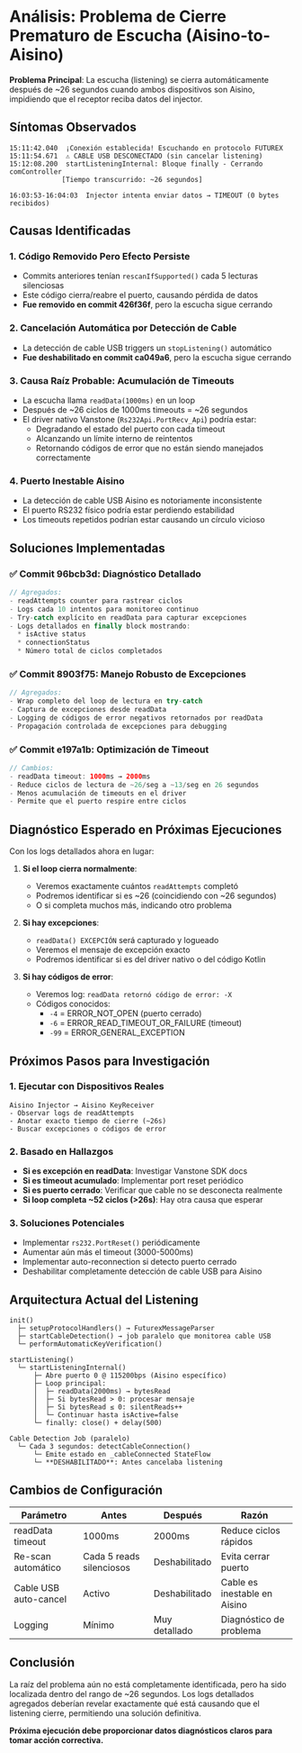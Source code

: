 # Análisis: Problema de Cierre Prematuro de Escucha (Aisino-to-Aisino)

**Problema Principal**: La escucha (listening) se cierra automáticamente después de ~26 segundos cuando ambos dispositivos son Aisino, impidiendo que el receptor reciba datos del injector.

## Síntomas Observados

```
15:11:42.040  ¡Conexión establecida! Escuchando en protocolo FUTUREX
15:11:54.671  ⚠️ CABLE USB DESCONECTADO (sin cancelar listening)
15:12:08.200  startListeningInternal: Bloque finally - Cerrando comController
             [Tiempo transcurrido: ~26 segundos]

16:03:53-16:04:03  Injector intenta enviar datos → TIMEOUT (0 bytes recibidos)
```

## Causas Identificadas

### 1. **Código Removido Pero Efecto Persiste**
- Commits anteriores tenían `rescanIfSupported()` cada 5 lecturas silenciosas
- Este código cierra/reabre el puerto, causando pérdida de datos
- **Fue removido en commit 426f36f**, pero la escucha sigue cerrando

### 2. **Cancelación Automática por Detección de Cable**
- La detección de cable USB triggers un `stopListening()` automático
- **Fue deshabilitado en commit ca049a6**, pero la escucha sigue cerrando

### 3. **Causa Raíz Probable: Acumulación de Timeouts**
- La escucha llama `readData(1000ms)` en un loop
- Después de ~26 ciclos de 1000ms timeouts = ~26 segundos
- El driver nativo Vanstone (`Rs232Api.PortRecv_Api`) podría estar:
  - Degradando el estado del puerto con cada timeout
  - Alcanzando un límite interno de reintentos
  - Retornando códigos de error que no están siendo manejados correctamente

### 4. **Puerto Inestable Aisino**
- La detección de cable USB Aisino es notoriamente inconsistente
- El puerto RS232 físico podría estar perdiendo estabilidad
- Los timeouts repetidos podrían estar causando un círculo vicioso

## Soluciones Implementadas

### ✅ Commit 96bcb3d: Diagnóstico Detallado
```kotlin
// Agregados:
- readAttempts counter para rastrear ciclos
- Logs cada 10 intentos para monitoreo continuo
- Try-catch explícito en readData para capturar excepciones
- Logs detallados en finally block mostrando:
  * isActive status
  * connectionStatus
  * Número total de ciclos completados
```

### ✅ Commit 8903f75: Manejo Robusto de Excepciones
```kotlin
// Agregados:
- Wrap completo del loop de lectura en try-catch
- Captura de excepciones desde readData
- Logging de códigos de error negativos retornados por readData
- Propagación controlada de excepciones para debugging
```

### ✅ Commit e197a1b: Optimización de Timeout
```kotlin
// Cambios:
- readData timeout: 1000ms → 2000ms
- Reduce ciclos de lectura de ~26/seg a ~13/seg en 26 segundos
- Menos acumulación de timeouts en el driver
- Permite que el puerto respire entre ciclos
```

## Diagnóstico Esperado en Próximas Ejecuciones

Con los logs detallados ahora en lugar:

1. **Si el loop cierra normalmente**:
   - Veremos exactamente cuántos `readAttempts` completó
   - Podremos identificar si es ~26 (coincidiendo con ~26 segundos)
   - O si completa muchos más, indicando otro problema

2. **Si hay excepciones**:
   - `readData() EXCEPCIÓN` será capturado y logueado
   - Veremos el mensaje de excepción exacto
   - Podremos identificar si es del driver nativo o del código Kotlin

3. **Si hay códigos de error**:
   - Veremos log: `readData retornó código de error: -X`
   - Códigos conocidos:
     * `-4` = ERROR_NOT_OPEN (puerto cerrado)
     * `-6` = ERROR_READ_TIMEOUT_OR_FAILURE (timeout)
     * `-99` = ERROR_GENERAL_EXCEPTION

## Próximos Pasos para Investigación

### 1. Ejecutar con Dispositivos Reales
```
Aisino Injector → Aisino KeyReceiver
- Observar logs de readAttempts
- Anotar exacto tiempo de cierre (~26s)
- Buscar excepciones o códigos de error
```

### 2. Basado en Hallazgos
- **Si es excepción en readData**: Investigar Vanstone SDK docs
- **Si es timeout acumulado**: Implementar port reset periódico
- **Si es puerto cerrado**: Verificar que cable no se desconecta realmente
- **Si loop completa ~52 ciclos (>26s)**: Hay otra causa que esperar

### 3. Soluciones Potenciales
- Implementar `rs232.PortReset()` periódicamente
- Aumentar aún más el timeout (3000-5000ms)
- Implementar auto-reconnection si detecto puerto cerrado
- Deshabilitar completamente detección de cable USB para Aisino

## Arquitectura Actual del Listening

```
init()
  ├─ setupProtocolHandlers() → FuturexMessageParser
  ├─ startCableDetection() → job paralelo que monitorea cable USB
  └─ performAutomaticKeyVerification()

startListening()
  └─ startListeningInternal()
      ├─ Abre puerto 0 @ 115200bps (Aisino específico)
      ├─ Loop principal:
      │  ├─ readData(2000ms) → bytesRead
      │  ├─ Si bytesRead > 0: procesar mensaje
      │  ├─ Si bytesRead ≤ 0: silentReads++
      │  └─ Continuar hasta isActive=false
      └─ finally: close() + delay(500)

Cable Detection Job (paralelo)
  └─ Cada 3 segundos: detectCableConnection()
      └─ Emite estado en _cableConnected StateFlow
      └─ **DESHABILITADO**: Antes cancelaba listening

```

## Cambios de Configuración

| Parámetro | Antes | Después | Razón |
|-----------|-------|--------|-------|
| readData timeout | 1000ms | 2000ms | Reduce ciclos rápidos |
| Re-scan automático | Cada 5 reads silenciosos | Deshabilitado | Evita cerrar puerto |
| Cable USB auto-cancel | Activo | Deshabilitado | Cable es inestable en Aisino |
| Logging | Mínimo | Muy detallado | Diagnóstico de problema |

## Conclusión

La raíz del problema aún no está completamente identificada, pero ha sido localizada dentro del rango de ~26 segundos. Los logs detallados agregados deberían revelar exactamente qué está causando que el listening cierre, permitiendo una solución definitiva.

**Próxima ejecución debe proporcionar datos diagnósticos claros para tomar acción correctiva.**
